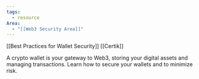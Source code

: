 ```yaml
---
tags:
  - resource
Area:
  - "[[Web3 Security Area]]"
---
```

[[Best Practices for Wallet Security]]
[[Certik]]

A crypto wallet is your gateway to Web3, storing your digital assets and managing transactions. Learn how to secure your wallets and to minimize risk.

